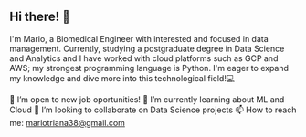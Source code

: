 ## Hi there! 👋
I'm Mario, a Biomedical Engineer with interested and focused in data management. Currently, studying a postgraduate degree in Data Science and Analytics and I have worked with cloud platforms such as GCP and AWS; my strongest programming language is Python. I'm eager to expand my knowledge and dive more into this technological field!💻

🔭 I’m open to new job oportunities!
🌱 I’m currently learning about ML and Cloud
👯 I’m looking to collaborate on Data Science projects
📫 How to reach me: mariotriana38@gmail.com

<!--
**mariotriana/mariotriana** is a ✨ _special_ ✨ repository because its `README.md` (this file) appears on your GitHub profile.

Here are some ideas to get you started:

- 🔭 I’m currently working on ...
- 🌱 I’m currently learning ...
- 👯 I’m looking to collaborate on ...
- 🤔 I’m looking for help with ...
- 💬 Ask me about ...
- 📫 How to reach me: ...
- 😄 Pronouns: ...
- ⚡ Fun fact: ...
-->
